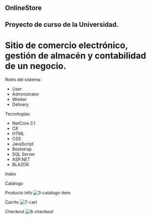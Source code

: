 ## OnlineStore
## Proyecto de curso de la Universidad.
# Sitio de comercio electrónico, gestión de almacén y contabilidad de un negocio.

Roles del sistema:
- User
- Administrator
- Worker
- Delivery

Tecnologías:
- NetCore 3.1
- C#
- HTML
- CSS
- JavaScript
- Bootstrap
- SQL Server
- ASP.NET
- BLAZOR

Index

Catálogo

Producto Info
![3-catalogo-item](https://user-images.githubusercontent.com/61922773/210934252-47167ab0-6ceb-4656-a674-c6ef47bf01b4.png)

Carrito
![7-cart](https://user-images.githubusercontent.com/61922773/210934310-a2cde793-f3f9-4a05-bbfe-fab12b49d098.png)

Checkout
![8-checkout](https://user-images.githubusercontent.com/61922773/210934320-60cb4e86-9f6c-4788-b8a8-dea6e72ad944.png)


